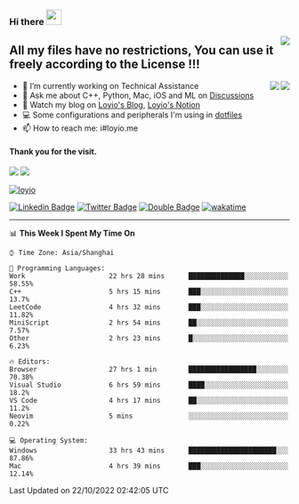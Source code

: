 <h3 align="left">Hi there <img src="https://media.giphy.com/media/hvRJCLFzcasrR4ia7z/giphy.gif" width="28"></h3>
<a align="right" href="https://github.com/loyio/loyio/blob/master/STAR/README.md"><img align="right" src="https://img.shields.io/badge/LOYIO-STAR-green" /></a>

## All my files have no restrictions, You can use it freely according to the License !!!

<a href="https://github.com/loyio#gh-light-mode-only">
     <img align="right"  src="https://loy-readme.vercel.app/api/top-langs/?username=loyio&langs_count=6&hide=css,html,jupyter%20notebook" />
</a>

<a href="https://github.com/loyio#gh-dark-mode-only">
  <img align="right"  src="https://loy-readme.vercel.app/api/top-langs/?username=loyio&langs_count=6&theme=slateorange&hide=css,html,jupyter%20notebook" />
</a>



- 🔭 I’m currently working on Technical Assistance
- 💬 Ask me about C++, Python, Mac, iOS and ML on [Discussions](https://github.com/loyio/blog/discussions)
- 📔 Watch my blog on [Loyio's Blog](https://loyio.me), [Loyio's Notion](https://loyio.notion.site/loyio/Loyio-s-Dashboard-2f56bd29222a445ea9d9e8802a1ac83b)
- 💻 Some configurations and peripherals I'm using in [dotfiles](https://github.com/loyio/dotfiles)
- 📫 How to reach me: i#loyio.me


#### Thank you for the visit.
<img src="http://profile-counter.glitch.me/loyio/count.svg" />

<img src="https://loy-readme.vercel.app/api?username=loyio&show_icons=true&hide=stars&include_all_commits=true&hide_title=true&theme=slateorange" />

     

[![loyio](https://github-profile-trophy.vercel.app/?username=loyio&theme=onedark&column=4)](https://github.com/loyio)

[![Linkedin Badge](https://img.shields.io/badge/-@loyio-0077b5?style=flat-square&logo=Linkedin&logoColor=white&labelColor=0077b5&link=https://www.linkedin.com/in/loyio-hex-363172158/)](https://www.linkedin.com/in/loyio-hex-363172158/)
[![Twitter Badge](https://img.shields.io/badge/-@loyiome-1ca0f1?style=flat-square&labelColor=1ca0f1&logo=twitter&logoColor=white&link=https://twitter.com/loyiome)](https://twitter.com/loyiome)
[![Double Badge](https://img.shields.io/badge/@loyio-007722?style=flat&logo=Douban&logoColor=white)](https://www.douban.com/people/susmote)
[![wakatime](https://wakatime.com/badge/user/c0ddc104-5a20-41d1-ab9a-c4d9ea20a4d9.svg)](https://wakatime.com/@c0ddc104-5a20-41d1-ab9a-c4d9ea20a4d9)

-------
<!--START_SECTION:waka-->
📊 **This Week I Spent My Time On** 

```text
⌚︎ Time Zone: Asia/Shanghai

💬 Programming Languages: 
Work                     22 hrs 28 mins      ██████████████░░░░░░░░░░░   58.55% 
C++                      5 hrs 15 mins       ███░░░░░░░░░░░░░░░░░░░░░░   13.7% 
LeetCode                 4 hrs 32 mins       ███░░░░░░░░░░░░░░░░░░░░░░   11.82% 
MiniScript               2 hrs 54 mins       ██░░░░░░░░░░░░░░░░░░░░░░░   7.57% 
Other                    2 hrs 23 mins       █░░░░░░░░░░░░░░░░░░░░░░░░   6.23%

🔥 Editors: 
Browser                  27 hrs 1 min        █████████████████░░░░░░░░   70.38% 
Visual Studio            6 hrs 59 mins       ████░░░░░░░░░░░░░░░░░░░░░   18.2% 
VS Code                  4 hrs 17 mins       ██░░░░░░░░░░░░░░░░░░░░░░░   11.2% 
Neovim                   5 mins              ░░░░░░░░░░░░░░░░░░░░░░░░░   0.22%

💻 Operating System: 
Windows                  33 hrs 43 mins      ██████████████████████░░░   87.86% 
Mac                      4 hrs 39 mins       ███░░░░░░░░░░░░░░░░░░░░░░   12.14%

```


 Last Updated on 22/10/2022 02:42:05 UTC
<!--END_SECTION:waka-->
